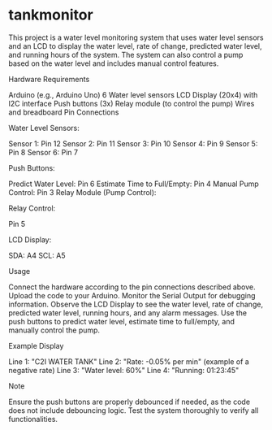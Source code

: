 # tankmonitor
This project is a water level monitoring system that uses water level sensors and an LCD to display the water level, rate of change, predicted water level, and running hours of the system. The system can also control a pump based on the water level and includes manual control features.

Hardware Requirements

Arduino (e.g., Arduino Uno)
6 Water level sensors
LCD Display (20x4) with I2C interface
Push buttons (3x)
Relay module (to control the pump)
Wires and breadboard
Pin Connections

Water Level Sensors:

Sensor 1: Pin 12
Sensor 2: Pin 11
Sensor 3: Pin 10
Sensor 4: Pin 9
Sensor 5: Pin 8
Sensor 6: Pin 7

Push Buttons:

Predict Water Level: Pin 6
Estimate Time to Full/Empty: Pin 4
Manual Pump Control: Pin 3
Relay Module (Pump Control):

Relay Control: 
  
Pin 5

LCD Display:

SDA: A4
SCL: A5

Usage

Connect the hardware according to the pin connections described above.
Upload the code to your Arduino.
Monitor the Serial Output for debugging information.
Observe the LCD Display to see the water level, rate of change, predicted water level, running hours, and any alarm messages.
Use the push buttons to predict water level, estimate time to full/empty, and manually control the pump.

Example Display

Line 1: "C2I WATER TANK"
Line 2: "Rate: -0.05% per min" (example of a negative rate)
Line 3: "Water level: 60%"
Line 4: "Running: 01:23:45"

Note

Ensure the push buttons are properly debounced if needed, as the code does not include debouncing logic. Test the system thoroughly to verify all functionalities.
